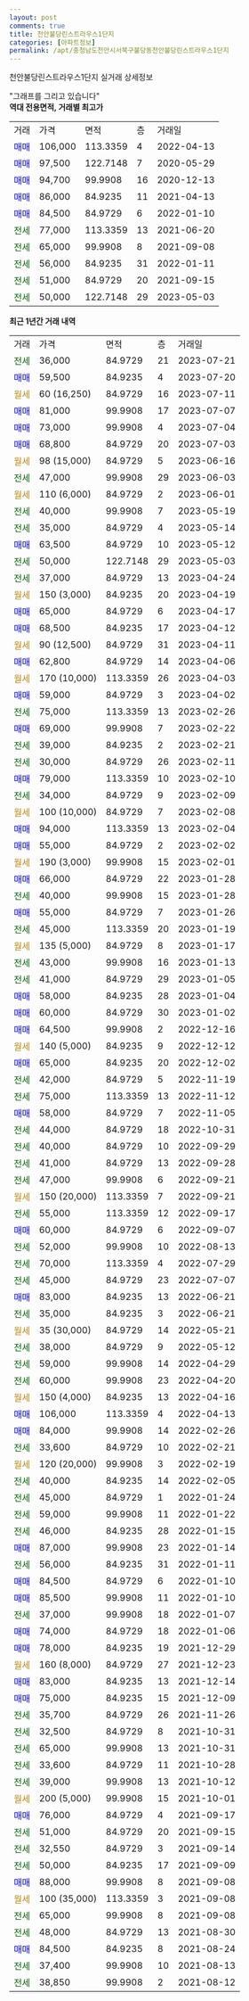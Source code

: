 ```yaml
---
layout: post
comments: true
title: 천안불당린스트라우스1단지
categories: [아파트정보]
permalink: /apt/충청남도천안시서북구불당동천안불당린스트라우스1단지
---
```


천안불당린스트라우스1단지 실거래 상세정보

<script type="text/javascript">
  google.charts.load('current', {'packages':['line', 'corechart']});
  google.charts.setOnLoadCallback(drawChart);

  function drawChart() {
    var data = new google.visualization.DataTable();
    data.addColumn('date', '거래일');
    data.addColumn('number', "매매");
    data.addColumn('number', "전세");
    data.addColumn('number', "전매");

    data.addRows([[new Date(Date.parse("2023-07-21")), null, 36000, null], [new Date(Date.parse("2023-07-20")), 59500, null, null], [new Date(Date.parse("2023-07-11")), null, null, null], [new Date(Date.parse("2023-07-07")), 81000, null, null], [new Date(Date.parse("2023-07-04")), 73000, null, null], [new Date(Date.parse("2023-07-03")), 68800, null, null], [new Date(Date.parse("2023-06-16")), null, null, null], [new Date(Date.parse("2023-06-03")), null, 47000, null], [new Date(Date.parse("2023-06-01")), null, null, null], [new Date(Date.parse("2023-05-19")), null, 40000, null], [new Date(Date.parse("2023-05-14")), null, 35000, null], [new Date(Date.parse("2023-05-12")), 63500, null, null], [new Date(Date.parse("2023-05-03")), null, 50000, null], [new Date(Date.parse("2023-04-24")), null, 37000, null], [new Date(Date.parse("2023-04-19")), null, null, null], [new Date(Date.parse("2023-04-17")), 65000, null, null], [new Date(Date.parse("2023-04-12")), 68500, null, null], [new Date(Date.parse("2023-04-11")), null, null, null], [new Date(Date.parse("2023-04-06")), 62800, null, null], [new Date(Date.parse("2023-04-03")), null, null, null], [new Date(Date.parse("2023-04-02")), 59000, null, null], [new Date(Date.parse("2023-02-26")), null, 75000, null], [new Date(Date.parse("2023-02-22")), 69000, null, null], [new Date(Date.parse("2023-02-21")), null, 39000, null], [new Date(Date.parse("2023-02-11")), null, 30000, null], [new Date(Date.parse("2023-02-10")), 79000, null, null], [new Date(Date.parse("2023-02-09")), null, 34000, null], [new Date(Date.parse("2023-02-08")), null, null, null], [new Date(Date.parse("2023-02-04")), 94000, null, null], [new Date(Date.parse("2023-02-02")), 55000, null, null], [new Date(Date.parse("2023-02-01")), null, null, null], [new Date(Date.parse("2023-01-28")), 66000, null, null], [new Date(Date.parse("2023-01-28")), null, 40000, null], [new Date(Date.parse("2023-01-26")), 55000, null, null], [new Date(Date.parse("2023-01-19")), null, 45000, null], [new Date(Date.parse("2023-01-17")), null, null, null], [new Date(Date.parse("2023-01-13")), null, 43000, null], [new Date(Date.parse("2023-01-05")), null, 41000, null], [new Date(Date.parse("2023-01-04")), 58000, null, null], [new Date(Date.parse("2023-01-02")), 60000, null, null], [new Date(Date.parse("2022-12-16")), 64500, null, null], [new Date(Date.parse("2022-12-12")), null, null, null], [new Date(Date.parse("2022-12-02")), 65000, null, null], [new Date(Date.parse("2022-11-19")), null, 42000, null], [new Date(Date.parse("2022-11-12")), null, 75000, null], [new Date(Date.parse("2022-11-05")), 58000, null, null], [new Date(Date.parse("2022-10-31")), null, 44000, null], [new Date(Date.parse("2022-09-29")), null, 40000, null], [new Date(Date.parse("2022-09-28")), null, 41000, null], [new Date(Date.parse("2022-09-21")), null, 47000, null], [new Date(Date.parse("2022-09-21")), null, null, null], [new Date(Date.parse("2022-09-17")), null, 55000, null], [new Date(Date.parse("2022-09-07")), 60000, null, null], [new Date(Date.parse("2022-08-13")), null, 52000, null], [new Date(Date.parse("2022-07-29")), null, 70000, null], [new Date(Date.parse("2022-07-07")), null, 45000, null], [new Date(Date.parse("2022-06-21")), 83000, null, null], [new Date(Date.parse("2022-06-21")), null, 35000, null], [new Date(Date.parse("2022-05-21")), null, null, null], [new Date(Date.parse("2022-05-12")), null, 38000, null], [new Date(Date.parse("2022-04-29")), null, 59000, null], [new Date(Date.parse("2022-04-20")), null, 60000, null], [new Date(Date.parse("2022-04-16")), null, null, null], [new Date(Date.parse("2022-04-13")), 106000, null, null], [new Date(Date.parse("2022-02-26")), 84000, null, null], [new Date(Date.parse("2022-02-21")), null, 33600, null], [new Date(Date.parse("2022-02-19")), null, null, null], [new Date(Date.parse("2022-02-05")), null, 40000, null], [new Date(Date.parse("2022-01-24")), null, 45000, null], [new Date(Date.parse("2022-01-22")), null, 59000, null], [new Date(Date.parse("2022-01-15")), null, 46000, null], [new Date(Date.parse("2022-01-14")), 87000, null, null], [new Date(Date.parse("2022-01-11")), null, 56000, null], [new Date(Date.parse("2022-01-10")), 84500, null, null], [new Date(Date.parse("2022-01-10")), 85500, null, null], [new Date(Date.parse("2022-01-07")), null, 37000, null], [new Date(Date.parse("2022-01-06")), 74000, null, null], [new Date(Date.parse("2021-12-29")), 78000, null, null], [new Date(Date.parse("2021-12-23")), null, null, null], [new Date(Date.parse("2021-12-14")), 83000, null, null], [new Date(Date.parse("2021-12-09")), 75000, null, null], [new Date(Date.parse("2021-11-26")), null, 35700, null], [new Date(Date.parse("2021-10-31")), null, 32500, null], [new Date(Date.parse("2021-10-31")), null, 65000, null], [new Date(Date.parse("2021-10-28")), null, 33600, null], [new Date(Date.parse("2021-10-12")), null, 39000, null], [new Date(Date.parse("2021-10-01")), null, null, null], [new Date(Date.parse("2021-09-17")), 76000, null, null], [new Date(Date.parse("2021-09-15")), null, 51000, null], [new Date(Date.parse("2021-09-14")), null, 32550, null], [new Date(Date.parse("2021-09-09")), null, 50000, null], [new Date(Date.parse("2021-09-08")), 88000, null, null], [new Date(Date.parse("2021-09-08")), null, null, null], [new Date(Date.parse("2021-09-08")), null, 65000, null], [new Date(Date.parse("2021-08-30")), null, 48000, null], [new Date(Date.parse("2021-08-24")), 84500, null, null], [new Date(Date.parse("2021-08-13")), null, 37400, null], [new Date(Date.parse("2021-08-12")), null, 38850, null]]);

    var options = {
      hAxis: {
        format: 'yyyy/MM/dd'
      },    
      lineWidth: 0,
      pointsVisible: true,    
      title: '최근 1년간 유형별 실거래가 분포',
      legend: { position: 'bottom' }
    };

    var formatter = new google.visualization.NumberFormat({pattern:'###,###'} );
    formatter.format(data, 1);
    formatter.format(data, 2);
    
    setTimeout(function() {
        var chart = new google.visualization.LineChart(document.getElementById('columnchart_material'));
        chart.draw(data, (options));
        document.getElementById('loading').style.display = 'none';
    }, 200);
  }
</script>


<div id="loading" style="z-index:20; display: block; margin-left: 0px">"그래프를 그리고 있습니다"</div>
<div id="columnchart_material" style="width: 95%; margin-left: 0px; display: block"></div>
<!-- contents start -->
<b>역대 전용면적, 거래별 최고가</b>
<table class="sortable">
    <tr>
      <td>거래</td>
      <td>가격</td>
      <td>면적</td>
      <td>층</td>
      <td>거래일</td>
    </tr>
        <tr>
          <td><a style="color: blue">매매</a></td>
          <td>106,000</td>
          <td>113.3359</td>
          <td>4</td>
          <td>2022-04-13</td>
        </tr>            <tr>
          <td><a style="color: blue">매매</a></td>
          <td>97,500</td>
          <td>122.7148</td>
          <td>7</td>
          <td>2020-05-29</td>
        </tr>            <tr>
          <td><a style="color: blue">매매</a></td>
          <td>94,700</td>
          <td>99.9908</td>
          <td>16</td>
          <td>2020-12-13</td>
        </tr>            <tr>
          <td><a style="color: blue">매매</a></td>
          <td>86,000</td>
          <td>84.9235</td>
          <td>11</td>
          <td>2021-04-13</td>
        </tr>            <tr>
          <td><a style="color: blue">매매</a></td>
          <td>84,500</td>
          <td>84.9729</td>
          <td>6</td>
          <td>2022-01-10</td>
        </tr>        
        <tr>
              <td><a style="color: darkgreen">전세</a></td>
              <td>77,000</td>
              <td>113.3359</td>
              <td>13</td>
              <td>2021-06-20</td>
            </tr>            <tr>
              <td><a style="color: darkgreen">전세</a></td>
              <td>65,000</td>
              <td>99.9908</td>
              <td>8</td>
              <td>2021-09-08</td>
            </tr>            <tr>
              <td><a style="color: darkgreen">전세</a></td>
              <td>56,000</td>
              <td>84.9235</td>
              <td>31</td>
              <td>2022-01-11</td>
            </tr>            <tr>
              <td><a style="color: darkgreen">전세</a></td>
              <td>51,000</td>
              <td>84.9729</td>
              <td>20</td>
              <td>2021-09-15</td>
            </tr>            <tr>
              <td><a style="color: darkgreen">전세</a></td>
              <td>50,000</td>
              <td>122.7148</td>
              <td>29</td>
              <td>2023-05-03</td>
            </tr>        
    
</table>

<b>최근 1년간 거래 내역</b>

<table class="sortable">
    <tr>
      <td>거래</td>
      <td>가격</td>
      <td>면적</td>
      <td>층</td>
      <td>거래일</td>
    </tr>
    <tr>
      <td><a style="color: darkgreen">전세</a></td>
      <td>36,000</td>
      <td>84.9729</td>
      <td>21</td>
      <td>2023-07-21</td>
    </tr>          <tr>
      <td><a style="color: blue">매매</a></td>
      <td>59,500</td>
      <td>84.9235</td>
      <td>4</td>
      <td>2023-07-20</td>
    </tr>          <tr>
      <td><a style="color: darkgoldenrod">월세</a></td>
      <td>60 (16,250)</td>
      <td>84.9729</td>
      <td>16</td>
      <td>2023-07-11</td>
    </tr>          <tr>
      <td><a style="color: blue">매매</a></td>
      <td>81,000</td>
      <td>99.9908</td>
      <td>17</td>
      <td>2023-07-07</td>
    </tr>          <tr>
      <td><a style="color: blue">매매</a></td>
      <td>73,000</td>
      <td>99.9908</td>
      <td>4</td>
      <td>2023-07-04</td>
    </tr>          <tr>
      <td><a style="color: blue">매매</a></td>
      <td>68,800</td>
      <td>84.9729</td>
      <td>20</td>
      <td>2023-07-03</td>
    </tr>          <tr>
      <td><a style="color: darkgoldenrod">월세</a></td>
      <td>98 (15,000)</td>
      <td>84.9729</td>
      <td>5</td>
      <td>2023-06-16</td>
    </tr>          <tr>
      <td><a style="color: darkgreen">전세</a></td>
      <td>47,000</td>
      <td>99.9908</td>
      <td>29</td>
      <td>2023-06-03</td>
    </tr>          <tr>
      <td><a style="color: darkgoldenrod">월세</a></td>
      <td>110 (6,000)</td>
      <td>84.9729</td>
      <td>2</td>
      <td>2023-06-01</td>
    </tr>          <tr>
      <td><a style="color: darkgreen">전세</a></td>
      <td>40,000</td>
      <td>99.9908</td>
      <td>7</td>
      <td>2023-05-19</td>
    </tr>          <tr>
      <td><a style="color: darkgreen">전세</a></td>
      <td>35,000</td>
      <td>84.9729</td>
      <td>4</td>
      <td>2023-05-14</td>
    </tr>          <tr>
      <td><a style="color: blue">매매</a></td>
      <td>63,500</td>
      <td>84.9729</td>
      <td>10</td>
      <td>2023-05-12</td>
    </tr>          <tr>
      <td><a style="color: darkgreen">전세</a></td>
      <td>50,000</td>
      <td>122.7148</td>
      <td>29</td>
      <td>2023-05-03</td>
    </tr>          <tr>
      <td><a style="color: darkgreen">전세</a></td>
      <td>37,000</td>
      <td>84.9729</td>
      <td>13</td>
      <td>2023-04-24</td>
    </tr>          <tr>
      <td><a style="color: darkgoldenrod">월세</a></td>
      <td>150 (3,000)</td>
      <td>84.9235</td>
      <td>20</td>
      <td>2023-04-19</td>
    </tr>          <tr>
      <td><a style="color: blue">매매</a></td>
      <td>65,000</td>
      <td>84.9729</td>
      <td>6</td>
      <td>2023-04-17</td>
    </tr>          <tr>
      <td><a style="color: blue">매매</a></td>
      <td>68,500</td>
      <td>84.9235</td>
      <td>17</td>
      <td>2023-04-12</td>
    </tr>          <tr>
      <td><a style="color: darkgoldenrod">월세</a></td>
      <td>90 (12,500)</td>
      <td>84.9729</td>
      <td>31</td>
      <td>2023-04-11</td>
    </tr>          <tr>
      <td><a style="color: blue">매매</a></td>
      <td>62,800</td>
      <td>84.9729</td>
      <td>14</td>
      <td>2023-04-06</td>
    </tr>          <tr>
      <td><a style="color: darkgoldenrod">월세</a></td>
      <td>170 (10,000)</td>
      <td>113.3359</td>
      <td>26</td>
      <td>2023-04-03</td>
    </tr>          <tr>
      <td><a style="color: blue">매매</a></td>
      <td>59,000</td>
      <td>84.9729</td>
      <td>3</td>
      <td>2023-04-02</td>
    </tr>          <tr>
      <td><a style="color: darkgreen">전세</a></td>
      <td>75,000</td>
      <td>113.3359</td>
      <td>13</td>
      <td>2023-02-26</td>
    </tr>          <tr>
      <td><a style="color: blue">매매</a></td>
      <td>69,000</td>
      <td>99.9908</td>
      <td>7</td>
      <td>2023-02-22</td>
    </tr>          <tr>
      <td><a style="color: darkgreen">전세</a></td>
      <td>39,000</td>
      <td>84.9235</td>
      <td>2</td>
      <td>2023-02-21</td>
    </tr>          <tr>
      <td><a style="color: darkgreen">전세</a></td>
      <td>30,000</td>
      <td>84.9729</td>
      <td>26</td>
      <td>2023-02-11</td>
    </tr>          <tr>
      <td><a style="color: blue">매매</a></td>
      <td>79,000</td>
      <td>113.3359</td>
      <td>10</td>
      <td>2023-02-10</td>
    </tr>          <tr>
      <td><a style="color: darkgreen">전세</a></td>
      <td>34,000</td>
      <td>84.9729</td>
      <td>9</td>
      <td>2023-02-09</td>
    </tr>          <tr>
      <td><a style="color: darkgoldenrod">월세</a></td>
      <td>100 (10,000)</td>
      <td>84.9729</td>
      <td>7</td>
      <td>2023-02-08</td>
    </tr>          <tr>
      <td><a style="color: blue">매매</a></td>
      <td>94,000</td>
      <td>113.3359</td>
      <td>13</td>
      <td>2023-02-04</td>
    </tr>          <tr>
      <td><a style="color: blue">매매</a></td>
      <td>55,000</td>
      <td>84.9729</td>
      <td>2</td>
      <td>2023-02-02</td>
    </tr>          <tr>
      <td><a style="color: darkgoldenrod">월세</a></td>
      <td>190 (3,000)</td>
      <td>99.9908</td>
      <td>15</td>
      <td>2023-02-01</td>
    </tr>          <tr>
      <td><a style="color: blue">매매</a></td>
      <td>66,000</td>
      <td>84.9729</td>
      <td>22</td>
      <td>2023-01-28</td>
    </tr>          <tr>
      <td><a style="color: darkgreen">전세</a></td>
      <td>40,000</td>
      <td>99.9908</td>
      <td>15</td>
      <td>2023-01-28</td>
    </tr>          <tr>
      <td><a style="color: blue">매매</a></td>
      <td>55,000</td>
      <td>84.9729</td>
      <td>7</td>
      <td>2023-01-26</td>
    </tr>          <tr>
      <td><a style="color: darkgreen">전세</a></td>
      <td>45,000</td>
      <td>113.3359</td>
      <td>20</td>
      <td>2023-01-19</td>
    </tr>          <tr>
      <td><a style="color: darkgoldenrod">월세</a></td>
      <td>135 (5,000)</td>
      <td>84.9729</td>
      <td>8</td>
      <td>2023-01-17</td>
    </tr>          <tr>
      <td><a style="color: darkgreen">전세</a></td>
      <td>43,000</td>
      <td>99.9908</td>
      <td>16</td>
      <td>2023-01-13</td>
    </tr>          <tr>
      <td><a style="color: darkgreen">전세</a></td>
      <td>41,000</td>
      <td>84.9729</td>
      <td>29</td>
      <td>2023-01-05</td>
    </tr>          <tr>
      <td><a style="color: blue">매매</a></td>
      <td>58,000</td>
      <td>84.9235</td>
      <td>28</td>
      <td>2023-01-04</td>
    </tr>          <tr>
      <td><a style="color: blue">매매</a></td>
      <td>60,000</td>
      <td>84.9729</td>
      <td>30</td>
      <td>2023-01-02</td>
    </tr>          <tr>
      <td><a style="color: blue">매매</a></td>
      <td>64,500</td>
      <td>99.9908</td>
      <td>2</td>
      <td>2022-12-16</td>
    </tr>          <tr>
      <td><a style="color: darkgoldenrod">월세</a></td>
      <td>140 (5,000)</td>
      <td>84.9235</td>
      <td>9</td>
      <td>2022-12-12</td>
    </tr>          <tr>
      <td><a style="color: blue">매매</a></td>
      <td>65,000</td>
      <td>84.9235</td>
      <td>20</td>
      <td>2022-12-02</td>
    </tr>          <tr>
      <td><a style="color: darkgreen">전세</a></td>
      <td>42,000</td>
      <td>84.9729</td>
      <td>5</td>
      <td>2022-11-19</td>
    </tr>          <tr>
      <td><a style="color: darkgreen">전세</a></td>
      <td>75,000</td>
      <td>113.3359</td>
      <td>13</td>
      <td>2022-11-12</td>
    </tr>          <tr>
      <td><a style="color: blue">매매</a></td>
      <td>58,000</td>
      <td>84.9729</td>
      <td>7</td>
      <td>2022-11-05</td>
    </tr>          <tr>
      <td><a style="color: darkgreen">전세</a></td>
      <td>44,000</td>
      <td>84.9729</td>
      <td>18</td>
      <td>2022-10-31</td>
    </tr>          <tr>
      <td><a style="color: darkgreen">전세</a></td>
      <td>40,000</td>
      <td>84.9729</td>
      <td>10</td>
      <td>2022-09-29</td>
    </tr>          <tr>
      <td><a style="color: darkgreen">전세</a></td>
      <td>41,000</td>
      <td>84.9729</td>
      <td>13</td>
      <td>2022-09-28</td>
    </tr>          <tr>
      <td><a style="color: darkgreen">전세</a></td>
      <td>47,000</td>
      <td>99.9908</td>
      <td>6</td>
      <td>2022-09-21</td>
    </tr>          <tr>
      <td><a style="color: darkgoldenrod">월세</a></td>
      <td>150 (20,000)</td>
      <td>113.3359</td>
      <td>7</td>
      <td>2022-09-21</td>
    </tr>          <tr>
      <td><a style="color: darkgreen">전세</a></td>
      <td>55,000</td>
      <td>113.3359</td>
      <td>12</td>
      <td>2022-09-17</td>
    </tr>          <tr>
      <td><a style="color: blue">매매</a></td>
      <td>60,000</td>
      <td>84.9729</td>
      <td>6</td>
      <td>2022-09-07</td>
    </tr>          <tr>
      <td><a style="color: darkgreen">전세</a></td>
      <td>52,000</td>
      <td>99.9908</td>
      <td>10</td>
      <td>2022-08-13</td>
    </tr>          <tr>
      <td><a style="color: darkgreen">전세</a></td>
      <td>70,000</td>
      <td>113.3359</td>
      <td>4</td>
      <td>2022-07-29</td>
    </tr>          <tr>
      <td><a style="color: darkgreen">전세</a></td>
      <td>45,000</td>
      <td>84.9729</td>
      <td>23</td>
      <td>2022-07-07</td>
    </tr>          <tr>
      <td><a style="color: blue">매매</a></td>
      <td>83,000</td>
      <td>84.9235</td>
      <td>13</td>
      <td>2022-06-21</td>
    </tr>          <tr>
      <td><a style="color: darkgreen">전세</a></td>
      <td>35,000</td>
      <td>84.9235</td>
      <td>3</td>
      <td>2022-06-21</td>
    </tr>          <tr>
      <td><a style="color: darkgoldenrod">월세</a></td>
      <td>35 (30,000)</td>
      <td>84.9729</td>
      <td>14</td>
      <td>2022-05-21</td>
    </tr>          <tr>
      <td><a style="color: darkgreen">전세</a></td>
      <td>38,000</td>
      <td>84.9729</td>
      <td>9</td>
      <td>2022-05-12</td>
    </tr>          <tr>
      <td><a style="color: darkgreen">전세</a></td>
      <td>59,000</td>
      <td>99.9908</td>
      <td>14</td>
      <td>2022-04-29</td>
    </tr>          <tr>
      <td><a style="color: darkgreen">전세</a></td>
      <td>60,000</td>
      <td>99.9908</td>
      <td>23</td>
      <td>2022-04-20</td>
    </tr>          <tr>
      <td><a style="color: darkgoldenrod">월세</a></td>
      <td>150 (4,000)</td>
      <td>84.9235</td>
      <td>13</td>
      <td>2022-04-16</td>
    </tr>          <tr>
      <td><a style="color: blue">매매</a></td>
      <td>106,000</td>
      <td>113.3359</td>
      <td>4</td>
      <td>2022-04-13</td>
    </tr>          <tr>
      <td><a style="color: blue">매매</a></td>
      <td>84,000</td>
      <td>99.9908</td>
      <td>14</td>
      <td>2022-02-26</td>
    </tr>          <tr>
      <td><a style="color: darkgreen">전세</a></td>
      <td>33,600</td>
      <td>84.9729</td>
      <td>10</td>
      <td>2022-02-21</td>
    </tr>          <tr>
      <td><a style="color: darkgoldenrod">월세</a></td>
      <td>120 (20,000)</td>
      <td>99.9908</td>
      <td>3</td>
      <td>2022-02-19</td>
    </tr>          <tr>
      <td><a style="color: darkgreen">전세</a></td>
      <td>40,000</td>
      <td>84.9235</td>
      <td>14</td>
      <td>2022-02-05</td>
    </tr>          <tr>
      <td><a style="color: darkgreen">전세</a></td>
      <td>45,000</td>
      <td>84.9729</td>
      <td>1</td>
      <td>2022-01-24</td>
    </tr>          <tr>
      <td><a style="color: darkgreen">전세</a></td>
      <td>59,000</td>
      <td>99.9908</td>
      <td>11</td>
      <td>2022-01-22</td>
    </tr>          <tr>
      <td><a style="color: darkgreen">전세</a></td>
      <td>46,000</td>
      <td>84.9235</td>
      <td>28</td>
      <td>2022-01-15</td>
    </tr>          <tr>
      <td><a style="color: blue">매매</a></td>
      <td>87,000</td>
      <td>99.9908</td>
      <td>23</td>
      <td>2022-01-14</td>
    </tr>          <tr>
      <td><a style="color: darkgreen">전세</a></td>
      <td>56,000</td>
      <td>84.9235</td>
      <td>31</td>
      <td>2022-01-11</td>
    </tr>          <tr>
      <td><a style="color: blue">매매</a></td>
      <td>84,500</td>
      <td>84.9729</td>
      <td>6</td>
      <td>2022-01-10</td>
    </tr>          <tr>
      <td><a style="color: blue">매매</a></td>
      <td>85,500</td>
      <td>99.9908</td>
      <td>11</td>
      <td>2022-01-10</td>
    </tr>          <tr>
      <td><a style="color: darkgreen">전세</a></td>
      <td>37,000</td>
      <td>99.9908</td>
      <td>18</td>
      <td>2022-01-07</td>
    </tr>          <tr>
      <td><a style="color: blue">매매</a></td>
      <td>74,000</td>
      <td>84.9729</td>
      <td>18</td>
      <td>2022-01-06</td>
    </tr>          <tr>
      <td><a style="color: blue">매매</a></td>
      <td>78,000</td>
      <td>84.9235</td>
      <td>19</td>
      <td>2021-12-29</td>
    </tr>          <tr>
      <td><a style="color: darkgoldenrod">월세</a></td>
      <td>160 (8,000)</td>
      <td>84.9729</td>
      <td>27</td>
      <td>2021-12-23</td>
    </tr>          <tr>
      <td><a style="color: blue">매매</a></td>
      <td>83,000</td>
      <td>84.9235</td>
      <td>13</td>
      <td>2021-12-14</td>
    </tr>          <tr>
      <td><a style="color: blue">매매</a></td>
      <td>75,000</td>
      <td>84.9235</td>
      <td>15</td>
      <td>2021-12-09</td>
    </tr>          <tr>
      <td><a style="color: darkgreen">전세</a></td>
      <td>35,700</td>
      <td>84.9729</td>
      <td>26</td>
      <td>2021-11-26</td>
    </tr>          <tr>
      <td><a style="color: darkgreen">전세</a></td>
      <td>32,500</td>
      <td>84.9729</td>
      <td>8</td>
      <td>2021-10-31</td>
    </tr>          <tr>
      <td><a style="color: darkgreen">전세</a></td>
      <td>65,000</td>
      <td>99.9908</td>
      <td>13</td>
      <td>2021-10-31</td>
    </tr>          <tr>
      <td><a style="color: darkgreen">전세</a></td>
      <td>33,600</td>
      <td>84.9729</td>
      <td>11</td>
      <td>2021-10-28</td>
    </tr>          <tr>
      <td><a style="color: darkgreen">전세</a></td>
      <td>39,000</td>
      <td>99.9908</td>
      <td>13</td>
      <td>2021-10-12</td>
    </tr>          <tr>
      <td><a style="color: darkgoldenrod">월세</a></td>
      <td>200 (5,000)</td>
      <td>99.9908</td>
      <td>15</td>
      <td>2021-10-01</td>
    </tr>          <tr>
      <td><a style="color: blue">매매</a></td>
      <td>76,000</td>
      <td>84.9729</td>
      <td>4</td>
      <td>2021-09-17</td>
    </tr>          <tr>
      <td><a style="color: darkgreen">전세</a></td>
      <td>51,000</td>
      <td>84.9729</td>
      <td>20</td>
      <td>2021-09-15</td>
    </tr>          <tr>
      <td><a style="color: darkgreen">전세</a></td>
      <td>32,550</td>
      <td>84.9729</td>
      <td>3</td>
      <td>2021-09-14</td>
    </tr>          <tr>
      <td><a style="color: darkgreen">전세</a></td>
      <td>50,000</td>
      <td>84.9235</td>
      <td>17</td>
      <td>2021-09-09</td>
    </tr>          <tr>
      <td><a style="color: blue">매매</a></td>
      <td>88,000</td>
      <td>99.9908</td>
      <td>8</td>
      <td>2021-09-08</td>
    </tr>          <tr>
      <td><a style="color: darkgoldenrod">월세</a></td>
      <td>100 (35,000)</td>
      <td>113.3359</td>
      <td>3</td>
      <td>2021-09-08</td>
    </tr>          <tr>
      <td><a style="color: darkgreen">전세</a></td>
      <td>65,000</td>
      <td>99.9908</td>
      <td>8</td>
      <td>2021-09-08</td>
    </tr>          <tr>
      <td><a style="color: darkgreen">전세</a></td>
      <td>48,000</td>
      <td>84.9729</td>
      <td>13</td>
      <td>2021-08-30</td>
    </tr>          <tr>
      <td><a style="color: blue">매매</a></td>
      <td>84,500</td>
      <td>84.9235</td>
      <td>8</td>
      <td>2021-08-24</td>
    </tr>          <tr>
      <td><a style="color: darkgreen">전세</a></td>
      <td>37,400</td>
      <td>99.9908</td>
      <td>10</td>
      <td>2021-08-13</td>
    </tr>          <tr>
      <td><a style="color: darkgreen">전세</a></td>
      <td>38,850</td>
      <td>99.9908</td>
      <td>2</td>
      <td>2021-08-12</td>
    </tr>      </table>
<!-- contents end -->    

